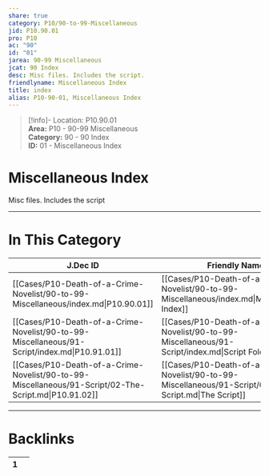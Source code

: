 ```yaml
---  
share: true  
category: P10/90-to-99-Miscellaneous  
jid: P10.90.01  
pro: P10  
ac: "90"  
id: "01"  
jarea: 90-99 Miscellaneous  
jcat: 90 Index  
desc: Misc files. Includes the script.  
friendlyname: Miscellaneous Index  
title: index  
alias: P10-90-01, Miscellaneous Index  
---  
```

  
>[!info]- Location: P10.90.01  
>**Area:** P10 - 90-99 Miscellaneous  
>**Category:** 90 - 90 Index  
>**ID:** 01 - Miscellaneous Index  
  
# Miscellaneous Index  
  
Misc files. Includes the script  
  
  
  
---  
# In This Category  
  
| J.Dec ID                                                                                             | Friendly Name                                                                                          | Description                       |  
| ---------------------------------------------------------------------------------------------------- | ------------------------------------------------------------------------------------------------------ | --------------------------------- |  
| [[Cases/P10-Death-of-a-Crime-Novelist/90-to-99-Miscellaneous/index.md\|P10.90.01]]                   | [[Cases/P10-Death-of-a-Crime-Novelist/90-to-99-Miscellaneous/index.md\|Miscellaneous Index]]           | Misc files. Includes the script.  |  
| [[Cases/P10-Death-of-a-Crime-Novelist/90-to-99-Miscellaneous/91-Script/index.md\|P10.91.01]]         | [[Cases/P10-Death-of-a-Crime-Novelist/90-to-99-Miscellaneous/91-Script/index.md\|Script Folder Index]] | This folder contains the script.  |  
| [[Cases/P10-Death-of-a-Crime-Novelist/90-to-99-Miscellaneous/91-Script/02-The-Script.md\|P10.91.02]] | [[Cases/P10-Death-of-a-Crime-Novelist/90-to-99-Miscellaneous/91-Script/02-The-Script.md\|The Script]]  | This is the script for this case. |  
  
  
---  
# Backlinks  
<div><table class="dataview table-view-table"><thead class="table-view-thead"><tr class="table-view-tr-header"><th class="table-view-th"><span></span><span class="dataview small-text">1</span></th><th class="table-view-th"><span></span></th></tr></thead><tbody class="table-view-tbody"></tbody></table></div>